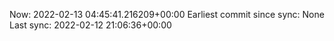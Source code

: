 Now: 2022-02-13 04:45:41.216209+00:00 Earliest commit since sync: None Last sync: 2022-02-12 21:06:36+00:00

